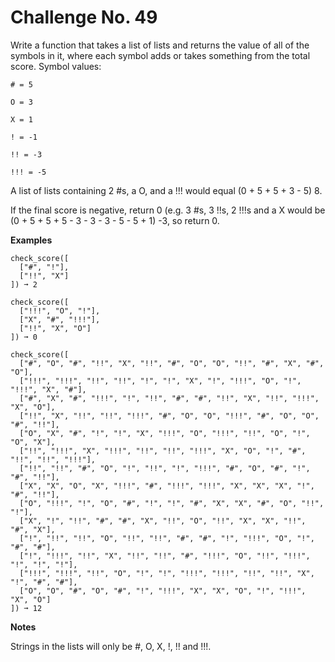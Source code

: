 # Challenge No. 49


Write a function that takes a list of lists and returns the value of all of the symbols in it, where each symbol adds or takes something from the total score. Symbol values:

    # = 5

    O = 3

    X = 1

    ! = -1

    !! = -3

    !!! = -5

A list of lists containing 2 #s, a O, and a !!! would equal (0 + 5 + 5 + 3 - 5) 8.

If the final score is negative, return 0 (e.g. 3 #s, 3 !!s, 2 !!!s and a X would be (0 + 5 + 5 + 5 - 3 - 3 - 3 - 5 - 5 + 1) -3, so return 0.

**Examples**

    check_score([
      ["#", "!"],
      ["!!", "X"]
    ]) ➞ 2
     
    check_score([
      ["!!!", "O", "!"],
      ["X", "#", "!!!"],
      ["!!", "X", "O"]
    ]) ➞ 0
     
    check_score([
      ["#", "O", "#", "!!", "X", "!!", "#", "O", "O", "!!", "#", "X", "#", "O"],
      ["!!!", "!!!", "!!", "!!", "!", "!", "X", "!", "!!!", "O", "!", "!!!", "X", "#"],
      ["#", "X", "#", "!!!", "!", "!!", "#", "#", "!!", "X", "!!", "!!!", "X", "O"],
      ["!!", "X", "!!", "!!", "!!!", "#", "O", "O", "!!!", "#", "O", "O", "#", "!!"],
      ["O", "X", "#", "!", "!", "X", "!!!", "O", "!!!", "!!", "O", "!", "O", "X"],
      ["!!", "!!!", "X", "!!!", "!!", "!!", "!!!", "X", "O", "!", "#", "!!", "!!", "!!!"],
      ["!!", "!!", "#", "O", "!", "!!", "!", "!!!", "#", "O", "#", "!", "#", "!!"],
      ["X", "X", "O", "X", "!!!", "#", "!!!", "!!!", "X", "X", "X", "!", "#", "!!"],
      ["O", "!!!", "!", "O", "#", "!", "!", "#", "X", "X", "#", "O", "!!", "!"],
      ["X", "!", "!!", "#", "#", "X", "!!", "O", "!!", "X", "X", "!!", "#", "X"],
      ["!", "!!", "!!", "O", "!!", "!!", "#", "#", "!", "!!!", "O", "!", "#", "#"],
      ["!", "!!!", "!!", "X", "!!", "!!", "#", "!!!", "O", "!!", "!!!", "!", "!", "!"],
      ["!!!", "!!!", "!!", "O", "!", "!", "!!!", "!!!", "!!", "!!", "X", "!", "#", "#"],
      ["O", "O", "#", "O", "#", "!", "!!!", "X", "X", "O", "!", "!!!", "X", "O"]
    ]) ➞ 12

**Notes**

Strings in the lists will only be #, O, X, !, !! and !!!.